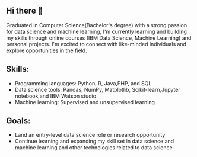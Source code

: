 ## Hi there 👋
Graduated in Computer Science(Bachelor's degree) with a strong passion for data science and machine learning, I'm currently learning and building my skills through online courses (IBM Data Science, Machine Learning) and personal projects. I'm excited to connect with like-minded individuals and explore opportunities in the field.

## Skills:

- Programming languages: Python, R, Java,PHP, and SQL 
- Data science tools: Pandas, NumPy, Matplotlib, Scikit-learn,Jupyter notebook,and IBM Watson studio
- Machine learning: Supervised and unsupervised learning

## Goals:

- Land an entry-level data science role or research opportunity
- Continue learning and expanding my skill set in data science and machine learning and other technologies related to data science



<!--
**JolisNzamb21st/JolisNzamb21st** is a ✨ _special_ ✨ repository because its `README.md` (this file) appears on your GitHub profile.

Here are some ideas to get you started:

- 🔭 I’m currently working on ...
- 🌱 I’m currently learning ...
- 👯 I’m looking to collaborate on ...
- 🤔 I’m looking for help with ...
- 💬 Ask me about ...
- 📫 How to reach me: ...
- 😄 Pronouns: ...
- ⚡ Fun fact: ...
-->
